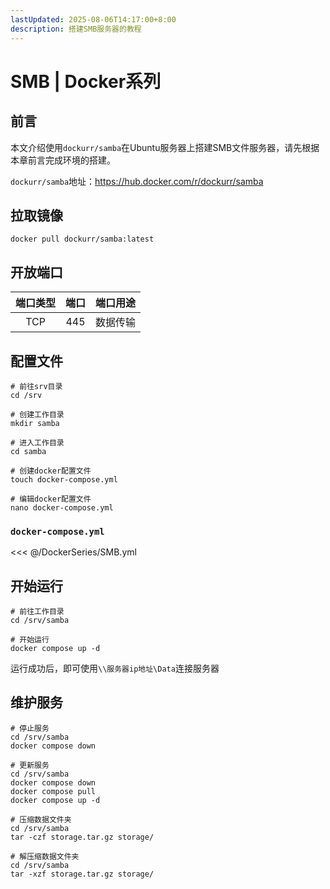 ```yaml
---
lastUpdated: 2025-08-06T14:17:00+8:00
description: 搭建SMB服务器的教程
---
```


# SMB | Docker系列

## 前言

本文介绍使用`dockurr/samba`在Ubuntu服务器上搭建SMB文件服务器，请先根据本章前言完成环境的搭建。

`dockurr/samba`地址：<https://hub.docker.com/r/dockurr/samba>

## 拉取镜像

```shell
docker pull dockurr/samba:latest
```

## 开放端口

| 端口类型 | 端口  | 端口用途 |
| :------: | :---: | :------: |
|   TCP    |  445  | 数据传输 |

## 配置文件

```shell
# 前往srv目录
cd /srv

# 创建工作目录
mkdir samba

# 进入工作目录
cd samba

# 创建docker配置文件
touch docker-compose.yml

# 编辑docker配置文件
nano docker-compose.yml
```

### `docker-compose.yml`

<<< @/DockerSeries/SMB.yml

## 开始运行

```shell
# 前往工作目录
cd /srv/samba

# 开始运行
docker compose up -d
```

运行成功后，即可使用`\\服务器ip地址\Data`连接服务器

## 维护服务

```shell
# 停止服务
cd /srv/samba
docker compose down

# 更新服务
cd /srv/samba
docker compose down
docker compose pull
docker compose up -d

# 压缩数据文件夹
cd /srv/samba
tar -czf storage.tar.gz storage/

# 解压缩数据文件夹
cd /srv/samba
tar -xzf storage.tar.gz storage/
```
